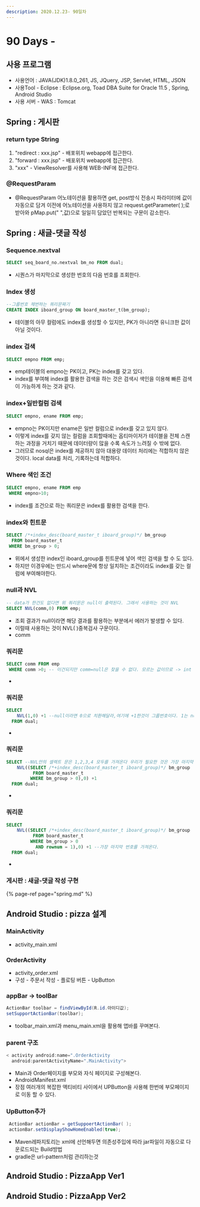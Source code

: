 ```yaml
---
description: 2020.12.23- 90일차
---
```


# 90 Days -

## 사용 프로그램

* 사용언어 : JAVA\(JDK\)1.8.0\_261, JS, JQuery, JSP, Servlet, HTML, JSON
* 사용Tool  - Eclipse : Eclipse.org, Toad DBA Suite for Oracle 11.5 , Spring, Android Studio
* 사용 서버 - WAS : Tomcat

## Spring : 게시판

### return type String

1. "redirect : xxx.jsp" - 배포위치 webapp에 접근한다.
2. "forward : xxx.jsp" - 배포위치 webapp에 접근한다.
3. "xxx" - ViewResolver를 사용해 WEB-INF에 접근한다.

### @RequestParam

* @RequestParam 어노테이션을 활용하면 get, post방식 전송시 파라미터에 값이 자동으로 담겨 이전에 어노테이션을 사용하지 않고 request.getParameter\( \);로 받아와 pMap.put\(" ",값\)으로 일일히 담았던 반복되는 구문이 감소한다.

## Spring : 새글-댓글 작성 

### Sequence.nextval

```sql
SELECT seq_board_no.nextval bm_no FROM dual;
```

* 시퀀스가 마지막으로 생성한 번호의 다음 번호를 조회한다.

### Index 생성

```sql
--그룹번호 채번하는 쿼리문짜기
CREATE INDEX iboard_group ON board_master_t(bm_group);
```

* 테이블의 아무 컬럼에도 index를 생성할 수 있지만, PK가 아니라면 유니크한 값이 아닐 것이다.

### index 검색

```sql
SELECT empno FROM emp; 
```

* emp테이블의 empno는 PK이고, PK는 index를 갖고 있다.
* index를 부여해 index를 활용한 검색을 하는 것은 검색시 색인을 이용해 빠른 검색이 가능하게 하는 것과 같다.

### index+일반컬럼 검색

```sql
SELECT empno, ename FROM emp; 
```

* empno는 PK이지만 ename은 일반 컬럼으로 index를 갖고 있지 않다.
* 이렇게 index를 갖지 않는 컬럼을 조회할때에는 옵티마이저가 테이블을 전체 스캔하는 과정을 거치기 때문에 데이터량이 많을 수록 속도가 느려질 수 밖에 없다.
* 그러므로 nosql은 index를 제공하지 않아 대용량 데이터 처리에는 적합하지 않은 것이다. local data를 처리, 기록하는데 적합하다.

### Where 색인 조건

```sql
SELECT empno, ename FROM emp
 WHERE empno>10;
```

* index를 조건으로 하는 쿼리문은 index를 활용한 검색을 한다.

### index와 힌트문

```sql
SELECT /*+index_desc(board_master_t iboard_group)*/ bm_group
  FROM board_master_t
 WHERE bm_group > 0;
```

* 위에서 생성한 index인 iboard\_group를 힌트문에 넣어 색인 검색을 할 수 도 있다.
* 하지만 이경우에는 만드시 where문에 항상 일치하는 조건이라도 index를 갖는 컬럼에 부여해야한다.

### null과 NVL

```sql
-- data가 한건도 없다면 위 쿼리문은 null이 출력된다. 그래서 사용하는 것이 NVL
SELECT NVL(comm,0) FROM emp;
```

* 조회 결과가 null이라면 해당 결과를 활용하는 부분에서 에러가 발생할 수 있다.
* 이럴때 사용하는 것이 NVL\( \)중복검사 구문이다.
* comm

### 쿼리문

```sql
SELECT comm FROM emp
 WHERE comm >0; -- 이건되지만 comm=null은 찾을 수 없다. 모르는 값이므로 -> int result = 0; 결과가 없어 1이 될 수 없다.
```

* 
### 쿼리문

```sql
SELECT
    NVL(1,0) +1 --null이라면 0으로 치환해달라,여기에 +1한것이 그룹번호이다. 1는 null이 아니니 2가 나온다.
  FROM dual;
```

* 
### 쿼리문

```sql
SELECT --NVL안의 셀렉트 문은 1,2,3,4 모두를 가져온다 우리가 필요한 것은 가장 마지막 번호이다.
    NVL((SELECT /*+index_desc(board_master_t iboard_group)*/ bm_group
          FROM board_master_t
         WHERE bm_group > 0),0) +1
  FROM dual;
```

* 
### 쿼리문

```sql
SELECT
    NVL((SELECT /*+index_desc(board_master_t iboard_group)*/ bm_group
          FROM board_master_t
         WHERE bm_group > 0
           AND rownum = 1),0) +1 --가장 마지막 번호를 가져온다.
  FROM dual;
```

* 
###  게시판 : 새글-댓글 작성 구현

{% page-ref page="spring.md" %}

## Android Studio : pizza 설계

### MainActivity

* activity\_main.xml

### OrderActivity

* activity\_order.xml
* 구성 - 주문서 작성 - 플로팅 버튼 - UpButton 

### appBar -&gt; toolBar

```java
ActionBar toolbar = findViewById(R.id.아이디값);
setSupportActionBar(toolbar);
```

* toolbar\_main.xml과 menu\_main.xml을 활용해 앱바를 꾸며본다.

### parent 구조

```java
< activity android:name=".OrderActivity
  android:parentActivityName=".MainActivity">
```

* Main과 Order페이지를 부모와 자식 페이지로 구성해본다.
* AndroidManifest.xml
* 장점 여러개의 복잡한 액티비티 사이에서  UPButton을 사용해 한번에 부모페이지로 이동 할 수 있다.

### UpButton추가

```java
 ActionBar actionBar = getSuppoertActionBar( );
 actionBar.setDisplayShowHomeEnabled(true);
```

* Maven레파지토리는 xml에 선언해두면 의존성주입에 따라 jar파일이 자동으로 다운로드되는 Build방법
* gradle은 url-pattern처럼 관리하는것

## Android Studio : PizzaApp Ver1

## Android Studio : PizzaApp Ver2


